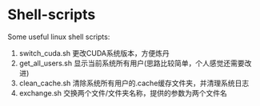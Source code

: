 # Shell-scripts
Some useful linux shell scripts:
1. switch_cuda.sh  更改CUDA系统版本，方便炼丹
2. get_all_users.sh  显示当前系统所有用户(思路比较简单，个人感觉还需要改进)
3. clean_cache.sh  清除系统所有用户的.cache缓存文件夹，并清理系统日志
4. exchange.sh 交换两个文件/文件夹名称，提供的参数为两个文件名